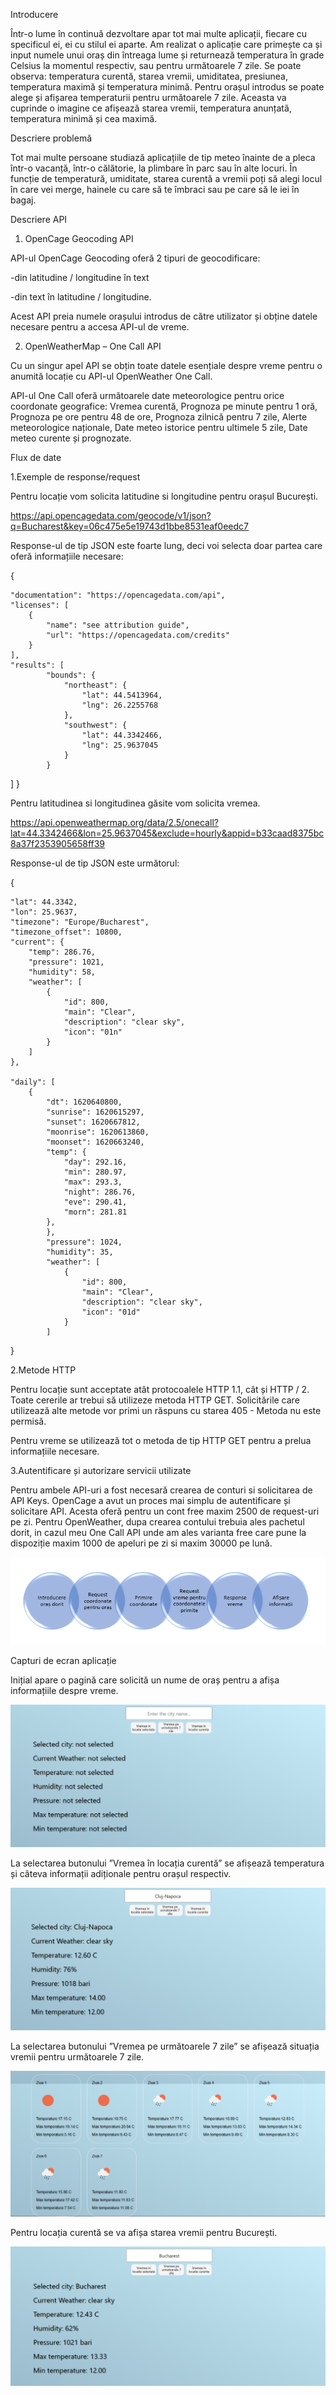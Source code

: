 Introducere

Într-o lume în continuă dezvoltare apar tot mai multe aplicații, fiecare cu specificul ei, ei cu stilul ei aparte. Am realizat o aplicație care primește ca și input numele unui oraș din întreaga lume și returnează temperatura în grade Celsius la momentul respectiv, sau pentru următoarele 7 zile. Se poate observa: temperatura curentă, starea vremii, umiditatea, presiunea, temperatura maximă și temperatura minimă. Pentru orașul introdus se poate alege și afișarea temperaturii pentru următoarele 7 zile. Aceasta va cuprinde o imagine ce afișează starea vremii, temperatura anunțată, temperatura minimă și cea maximă.
	
Descriere problemă

Tot mai multe persoane studiază aplicațiile de tip meteo înainte de a pleca într-o vacanță, într-o călătorie, la plimbare în parc sau în alte locuri. În funcție de temperatură, umiditate, starea curentă a vremii poți să alegi locul în care vei merge, hainele cu care să te îmbraci sau pe care să le iei în bagaj. 

Descriere API

1.	OpenCage Geocoding API 

API-ul OpenCage Geocoding oferă 2 tipuri de geocodificare: 

-din latitudine / longitudine în text

-din text în latitudine / longitudine.

Acest API preia numele orașului introdus de către utilizator și obține datele necesare pentru a accesa API-ul de vreme.

2.	OpenWeatherMap – One Call API 

Cu un singur apel API se obțin toate datele esențiale despre vreme pentru o anumită locație cu API-ul OpenWeather One Call.

API-ul One Call oferă următoarele date meteorologice pentru orice coordonate geografice:
Vremea curentă,
Prognoza pe minute pentru 1 oră,
Prognoza pe ore pentru 48 de ore,
Prognoza zilnică pentru 7 zile,
Alerte meteorologice naționale,
Date meteo istorice pentru ultimele 5 zile,
Date meteo curente și prognozate.

Flux de date

1.Exemple de response/request

Pentru locație vom solicita latitudine si longitudine pentru orașul București.

https://api.opencagedata.com/geocode/v1/json?q=Bucharest&key=06c475e5e19743d1bbe8531eaf0eedc7

Response-ul de tip JSON este foarte lung, deci voi selecta doar partea care oferă informațiile necesare:

{

    "documentation": "https://opencagedata.com/api",
    "licenses": [
        {
            "name": "see attribution guide",
            "url": "https://opencagedata.com/credits"
        }
    ],
    "results": [
            "bounds": {
                "northeast": {
                    "lat": 44.5413964,
                    "lng": 26.2255768
                },
                "southwest": {
                    "lat": 44.3342466,
                    "lng": 25.9637045
                }
            }
]
}

Pentru latitudinea si longitudinea găsite vom solicita vremea.

https://api.openweathermap.org/data/2.5/onecall?lat=44.3342466&lon=25.9637045&exclude=hourly&appid=b33caad8375bc8a37f2353905658ff39

Response-ul de tip JSON este următorul:

{

    "lat": 44.3342,
    "lon": 25.9637,
    "timezone": "Europe/Bucharest",
    "timezone_offset": 10800,
    "current": {
        "temp": 286.76,
        "pressure": 1021,
        "humidity": 58,
        "weather": [
            {
                "id": 800,
                "main": "Clear",
                "description": "clear sky",
                "icon": "01n"
            }
        ]
    },
    
    "daily": [
        {
            "dt": 1620640800,
            "sunrise": 1620615297,
            "sunset": 1620667812,
            "moonrise": 1620613860,
            "moonset": 1620663240,
            "temp": {
                "day": 292.16,
                "min": 280.97,
                "max": 293.3,
                "night": 286.76,
                "eve": 290.41,
                "morn": 281.81
            },
            },
            "pressure": 1024,
            "humidity": 35,
            "weather": [
                {
                    "id": 800,
                    "main": "Clear",
                    "description": "clear sky",
                    "icon": "01d"
                }
            ]

}

2.Metode HTTP

Pentru locație sunt acceptate atât protocoalele HTTP 1.1, cât și HTTP / 2. Toate cererile ar trebui să utilizeze metoda HTTP GET. Solicitările care utilizează alte metode vor primi un răspuns cu starea 405 - Metoda nu este permisă.

Pentru vreme se utilizează tot o metoda de tip HTTP GET pentru a prelua informațiile necesare.

3.Autentificare și autorizare servicii utilizate

Pentru ambele API-uri a fost necesară crearea de conturi si solicitarea de API Keys. OpenCage a avut un proces mai simplu de autentificare și solicitare API. Acesta oferă pentru un cont free maxim 2500 de request-uri pe zi. Pentru OpenWeather, dupa crearea contului trebuia ales pachetul dorit, in cazul meu One Call API unde am ales varianta free care pune la dispoziție maxim 1000 de apeluri pe zi si maxim 30000 pe lună.

 <img src="https://github.com/florentinaflisc/Proiect_Cloud/blob/master/images/flux_date.PNG">
 
Capturi de ecran aplicație

Inițial apare o pagină care solicită un nume de oraș pentru a afișa informațiile despre vreme.

![alt text](https://github.com/florentinaflisc/Proiect_Cloud/blob/master/images/PrimaPag.PNG)

La selectarea butonului ”Vremea în locația curentă” se afișează temperatura și câteva informații adiționale pentru orașul respectiv.

 <img src="https://github.com/florentinaflisc/Proiect_Cloud/blob/master/images/PrimaParte.PNG">
 
 La selectarea butonului ”Vremea pe următoarele 7 zile” se afișează situația vremii pentru următoarele 7 zile.
 
  <img src="https://github.com/florentinaflisc/Proiect_Cloud/blob/master/images/7Zile.PNG">
  
  Pentru locația curentă se va afișa starea vremii pentru București.
  
   <img src="https://github.com/florentinaflisc/Proiect_Cloud/blob/master/images/LocatieCurenta.PNG">
 
 
 



